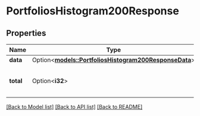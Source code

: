 # PortfoliosHistogram200Response

## Properties

Name | Type | Description | Notes
------------ | ------------- | ------------- | -------------
**data** | Option<[**models::PortfoliosHistogram200ResponseData**](PortfoliosHistogram_200_response_data.md)> |  | [optional]
**total** | Option<**i32**> | Total is the total number of results. | [optional]

[[Back to Model list]](../README.md#documentation-for-models) [[Back to API list]](../README.md#documentation-for-api-endpoints) [[Back to README]](../README.md)


